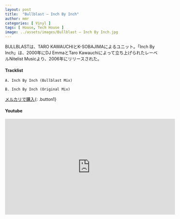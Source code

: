 ```yaml
---
layout: post
title:  "Bullblast – Inch By Inch"
author: mmr
categories: [ Vinyl ]
tags: [ House, Tech House ]
image: ../assets/images/Bullblast – Inch By Inch.jpg
---
```


BULLBLASTは、TARO KAWAUCHIとK-SOBAJIMAによるユニット。「Inch By Inch」は、2000年にDJ EmmaとTaro Kawauchiによって立ち上げられたレーベルNitelist Musicより、2006年にリリースされた。

#### Tracklist
```md
A. Inch By Inch (Bullblast Mix)

B. Inch By Inch (Original Mix)
```

[メルカリで購入](https://jp.mercari.com/item/m88720013341?afid=6142608987){: .button1}

#### Youtube
<iframe width="560" height="315" src="https://www.youtube.com/embed/HOHO2GGt5gk?si=T1_vxO6_sMWpYbSj" title="YouTube video player" frameborder="0" allow="accelerometer; autoplay; clipboard-write; encrypted-media; gyroscope; picture-in-picture; web-share" referrerpolicy="strict-origin-when-cross-origin" allowfullscreen></iframe>